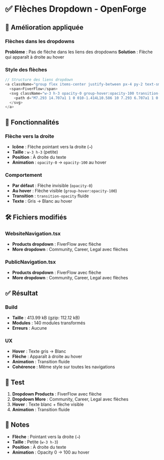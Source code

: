 # ✅ Flèches Dropdown - OpenForge

## 🎯 Amélioration appliquée

### **Flèches dans les dropdowns**
**Problème** : Pas de flèche dans les liens des dropdowns
**Solution** : Flèche qui apparaît à droite au hover

### **Style des flèches**
```typescript
// Structure des liens dropdown
<a className="group flex items-center justify-between px-4 py-2 text-sm text-gray-300 hover:text-[#EAEAEA] transition-colors">
  <span>FiverFlow</span>
  <svg className="w-3 h-3 opacity-0 group-hover:opacity-100 transition-opacity">
    <path d="M7.293 14.707a1 1 0 010-1.414L10.586 10 7.293 6.707a1 1 0 011.414-1.414l4 4a1 1 0 010 1.414l-4 4a1 1 0 01-1.414 0z"/>
  </svg>
</a>
```

## 🎨 Fonctionnalités

### **Flèche vers la droite**
- **Icône** : Flèche pointant vers la droite (`→`)
- **Taille** : `w-3 h-3` (petite)
- **Position** : À droite du texte
- **Animation** : `opacity-0` → `opacity-100` au hover

### **Comportement**
- **Par défaut** : Flèche invisible (`opacity-0`)
- **Au hover** : Flèche visible (`group-hover:opacity-100`)
- **Transition** : `transition-opacity` fluide
- **Texte** : Gris → Blanc au hover

## 🛠️ Fichiers modifiés

### **WebsiteNavigation.tsx**
- **Products dropdown** : FiverFlow avec flèche
- **More dropdown** : Community, Career, Legal avec flèches

### **PublicNavigation.tsx**
- **Products dropdown** : FiverFlow avec flèche
- **More dropdown** : Community, Career, Legal avec flèches

## ✅ Résultat

### **Build**
- **Taille** : 413.99 kB (gzip: 112.12 kB)
- **Modules** : 140 modules transformés
- **Erreurs** : Aucune

### **UX**
- **Hover** : Texte gris → Blanc
- **Flèche** : Apparaît à droite au hover
- **Animation** : Transition fluide
- **Cohérence** : Même style sur toutes les navigations

## 🧪 Test

1. **Dropdown Products** : FiverFlow avec flèche
2. **Dropdown More** : Community, Career, Legal avec flèches
3. **Hover** : Texte blanc + flèche visible
4. **Animation** : Transition fluide

## 📝 Notes

- **Flèche** : Pointant vers la droite (`→`)
- **Taille** : Petite (`w-3 h-3`)
- **Position** : À droite du texte
- **Animation** : Opacity 0 → 100 au hover
